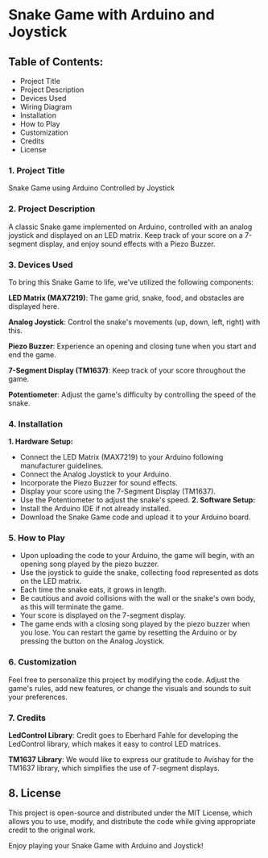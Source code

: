 # Snake Game with Arduino and Joystick

## Table of Contents:
* Project Title
* Project Description
* Devices Used
* Wiring Diagram
* Installation
* How to Play
* Customization
* Credits
* License

### 1. Project Title
Snake Game using Arduino Controlled by Joystick

### 2. Project Description
A classic Snake game implemented on Arduino, controlled with an analog joystick and displayed on an LED matrix. Keep track of your score on a 7-segment display, and enjoy sound effects with a Piezo Buzzer.

### 3. Devices Used
To bring this Snake Game to life, we've utilized the following components:

**LED Matrix (MAX7219)**: The game grid, snake, food, and obstacles are displayed here.

**Analog Joystick**: Control the snake's movements (up, down, left, right) with this.

**Piezo Buzzer**: Experience an opening and closing tune when you start and end the game.

**7-Segment Display (TM1637)**: Keep track of your score throughout the game.

**Potentiometer**: Adjust the game's difficulty by controlling the speed of the snake.

### 4. Installation
**1. Hardware Setup:**
* Connect the LED Matrix (MAX7219) to your Arduino following manufacturer guidelines.
* Connect the Analog Joystick to your Arduino.
* Incorporate the Piezo Buzzer for sound effects.
* Display your score using the 7-Segment Display (TM1637).
* Use the Potentiometer to adjust the snake's speed.
**2. Software Setup:**
* Install the Arduino IDE if not already installed.
* Download the Snake Game code and upload it to your Arduino board.

### 5. How to Play
* Upon uploading the code to your Arduino, the game will begin, with an opening song played by the piezo buzzer.
* Use the joystick to guide the snake, collecting food represented as dots on the LED matrix.
* Each time the snake eats, it grows in length.
* Be cautious and avoid collisions with the wall or the snake's own body, as this will terminate the game.
* Your score is displayed on the 7-segment display.
* The game ends with a closing song played by the piezo buzzer when you lose. You can restart the game by resetting the Arduino or by pressing the button on the Analog Joystick.

### 6. Customization
Feel free to personalize this project by modifying the code. Adjust the game's rules, add new features, or change the visuals and sounds to suit your preferences.

### 7. Credits
**LedControl Library**: Credit goes to Eberhard Fahle for developing the LedControl library, which makes it easy to control LED matrices.

**TM1637 Library**: We would like to express our gratitude to Avishay for the TM1637 library, which simplifies the use of 7-segment displays.

## 8. License
This project is open-source and distributed under the MIT License, which allows you to use, modify, and distribute the code while giving appropriate credit to the original work.

Enjoy playing your Snake Game with Arduino and Joystick!
